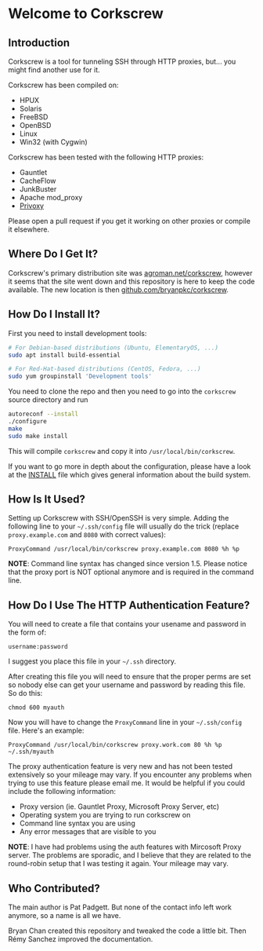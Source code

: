 Welcome to Corkscrew
====================

## Introduction

Corkscrew is a tool for tunneling SSH through HTTP proxies, but... you might
find another use for it.

Corkscrew has been compiled on:

- HPUX
- Solaris
- FreeBSD
- OpenBSD
- Linux
- Win32 (with Cygwin)

Corkscrew has been tested with the following HTTP proxies:

- Gauntlet
- CacheFlow
- JunkBuster
- Apache mod_proxy
- [Privoxy](https://www.privoxy.org/)

Please open a pull request if you get it working on other proxies or compile
it elsewhere.


## Where Do I Get It?

Corkscrew's primary distribution site was
[agroman.net/corkscrew](https://web.archive.org/web/20170510154150/http://agroman.net/corkscrew/),
however it seems that the site went down and this repository is here to keep
the code available. The new location is then
[github.com/bryanpkc/corkscrew](https://github.com/bryanpkc/corkscrew).


## How Do I Install It?

First you need to install development tools:

```bash
# For Debian-based distributions (Ubuntu, ElementaryOS, ...)
sudo apt install build-essential

# For Red-Hat-based distributions (CentOS, Fedora, ...)
sudo yum groupinstall 'Development tools'
```

You need to clone the repo and then you need to go into the `corkscrew` source
directory and run

```bash
autoreconf --install
./configure
make
sudo make install
```

This will compile `corkscrew` and copy it into `/usr/local/bin/corkscrew`.

If you want to go more in depth about the configuration, please have a look at
the [INSTALL](./INSTALL) file which gives general information about the build
system.


## How Is It Used?

Setting up Corkscrew with SSH/OpenSSH is very simple. Adding
the following line to your `~/.ssh/config` file will usually do
the trick (replace `proxy.example.com` and `8080` with correct values):

```text
ProxyCommand /usr/local/bin/corkscrew proxy.example.com 8080 %h %p
```

**NOTE**: Command line syntax has changed since version 1.5. Please
notice that the proxy port is NOT optional anymore and is required
in the command line.


## How Do I Use The HTTP Authentication Feature?

You will need to create a file that contains your usename and password
in the form of:

```text
username:password
```

I suggest you place this file in your `~/.ssh` directory.

After creating this file you will need to ensure that the proper perms
are set so nobody else can get your username and password by reading
this file. So do this:

```text
chmod 600 myauth
```

Now you will have to change the `ProxyCommand` line in your `~/.ssh/config`
file. Here's an example:

```text
ProxyCommand /usr/local/bin/corkscrew proxy.work.com 80 %h %p ~/.ssh/myauth
```

The proxy authentication feature is very new and has not been tested
extensively so your mileage may vary. If you encounter any problems
when trying to use this feature please email me. It would be helpful
if you could include the following information:

- Proxy version (ie. Gauntlet Proxy, Microsoft Proxy Server, etc)
- Operating system you are trying to run corkscrew on
- Command line syntax you are using
- Any error messages that are visible to you

**NOTE**: I have had problems using the auth features with Mircosoft Proxy
server. The problems are sporadic, and I believe that they are related
to the round-robin setup that I was testing it again. Your mileage may
vary.


## Who Contributed?

The main author is Pat Padgett. But none of the contact info left work anymore,
so a name is all we have.

Bryan Chan created this repository and tweaked the code a little bit. Then
Rémy Sanchez improved the documentation.
